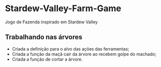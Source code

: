 # Stardew-Valley-Farm-Game
Jogo de Fazenda inspirado em Stardew Valley

## Trabalhando nas árvores
- Criada a definição para o alvo das ações das ferramentas;
- Criada a função da maçã cair da árvore ao recebem golpe do machado;
- Criada a função de cortar a árvore.
